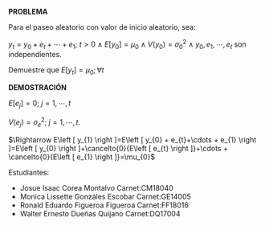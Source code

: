 **PROBLEMA**

Para el paseo aleatorio con valor de inicio aleatorio, sea:

$y_{t}=y_{0}+e_{t}+\cdots +e_{1}$; $t>0$ $\wedge$ $E\left [ y_{0} \right ]=\mu_{0}$ $\wedge$ $V\left ( y_{0} \right )=\sigma_{0}^{2}$ $\wedge$ $y_{0},e_{1},\cdots ,e_{t}$ son independientes.

Demuestre que $E\left [ y_{t} \right ]=\mu_{0}; \forall t$

**DEMOSTRACIÓN**

$E\left [ e_{j} \right ]=0$; $j=1,\cdots ,t$

$V\left ( e_{j} \right )=\sigma_{e}^{2}$; $j=1,\cdots ,t.$

$\Rightarrow E\left [ y_{1} \right ]=E\left [ y_{0} + e_{t}+\cdots + e_{1} \right ]=E\left [ y_{0} \right ]+\cancelto{0}{E\left [ e_{t} \right ]}+\cdots + \cancelto{0}{E\left [ e_{1} \right ]}=\mu_{0}$

Estudiantes:
- Josue Isaac Corea Montalvo         Carnet:CM18040
- Monica Lissette Gonzáles Escobar   Carnet:GE14005
- Ronald Eduardo Figueroa Figueroa   Carnet:FF18016
- Walter Ernesto Dueñas Quijano      Carnet:DQ17004


